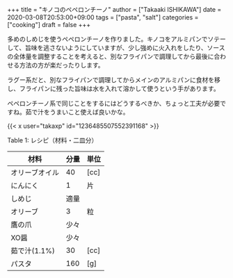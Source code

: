 +++
title = "キノコのペペロンチーノ"
author = ["Takaaki ISHIKAWA"]
date = 2020-03-08T20:53:00+09:00
tags = ["pasta", "salt"]
categories = ["cooking"]
draft = false
+++

多めのしめじを使うペペロンチーノを作りました。キノコをアルミパンでソテーして、旨味を逃さないようにしていますが、少し強めに火入れをしたり、ソースの全体量を調整することを考えると、別なフライパンで調理してから最後に合わせる方法の方が楽だったりします。  

ラグー系だと、別なフライパンで調理してからメインのアルミパンに食材を移し、フライパンに残った旨味は水を入れて溶かして使うという手があります。  

ペペロンチーノ系で同じことをするにはどうするべきか、ちょっと工夫が必要ですね。茹で汁をうまいこと使えば良いかな。  

{{< x user="takaxp" id="1236485507552391168" >}}  

<div class="table-caption">
  <span class="table-number">Table 1</span>:
  レシピ（材料・二皿分）
</div>

| 材料      | 分量 | 単位 |
|---------|----|----|
| オリーブオイル | 40  | [cc] |
| にんにく  | 1   | 片   |
| しめじ    | 適量 |      |
| オリーブ  | 3   | 粒   |
| 鷹の爪    | 少々 |      |
| XO醤      | 少々 |      |
| 茹で汁(1.1%) | 30  | [cc] |
| パスタ    | 160 | [g]  |

